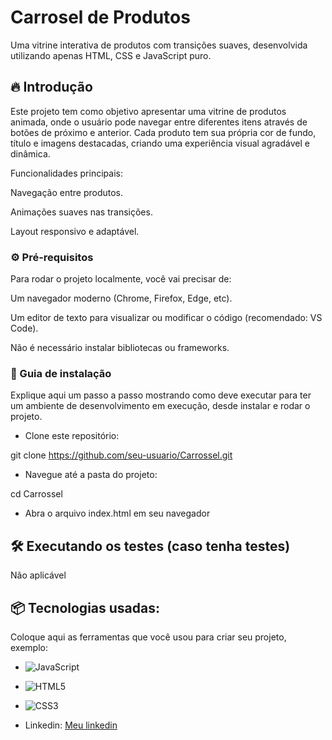 # Carrosel de Produtos

Uma vitrine interativa de produtos com transições suaves, desenvolvida utilizando apenas HTML, CSS e JavaScript puro.

## 🔥 Introdução

Este projeto tem como objetivo apresentar uma vitrine de produtos animada, onde o usuário pode navegar entre diferentes itens através de botões de próximo e anterior.
Cada produto tem sua própria cor de fundo, título e imagens destacadas, criando uma experiência visual agradável e dinâmica.

Funcionalidades principais:

Navegação entre produtos.

Animações suaves nas transições.

Layout responsivo e adaptável.

### ⚙️ Pré-requisitos

Para rodar o projeto localmente, você vai precisar de:

Um navegador moderno (Chrome, Firefox, Edge, etc).

Um editor de texto para visualizar ou modificar o código (recomendado: VS Code).

Não é necessário instalar bibliotecas ou frameworks.

### 🔨 Guia de instalação

Explique aqui um passo a passo mostrando como deve executar para ter um ambiente de desenvolvimento em execução, desde instalar e rodar o projeto.

* Clone este repositório:

git clone https://github.com/seu-usuario/Carrossel.git

* Navegue até a pasta do projeto:

cd Carrossel

* Abra o arquivo index.html em seu navegador


## 🛠️ Executando os testes (caso tenha testes)

Não aplicável

## 📦 Tecnologias usadas:

Coloque aqui as ferramentas que você usou para criar seu projeto, exemplo:

* ![JavaScript](https://img.shields.io/badge/javascript-%23323330.svg?style=for-the-badge&logo=javascript&logoColor=%23F7DF1E)
* ![HTML5](https://img.shields.io/badge/html5-%23E34F26.svg?style=for-the-badge&logo=html5&logoColor=white)
* ![CSS3](https://img.shields.io/badge/css3-%231572B6.svg?style=for-the-badge&logo=css3&logoColor=white)


* Linkedin:
[Meu linkedin](https://www.linkedin.com/in/renan-batista/)
